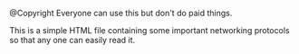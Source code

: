 @Copyright
Everyone can use this but don't do paid things.

This is a simple HTML file containing some important networking protocols so that any one can easily read it.


